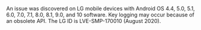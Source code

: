 An issue was discovered on LG mobile devices with Android OS 4.4, 5.0, 5.1, 6.0, 7.0, 7.1, 8.0, 8.1, 9.0, and 10 software. Key logging may occur because of an obsolete API. The LG ID is LVE-SMP-170010 (August 2020).